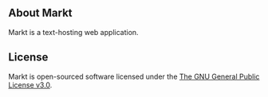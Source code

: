 ## About Markt

Markt is a text-hosting web application.

## License

Markt is open-sourced software licensed under the [The GNU General Public License v3.0](https://opensource.org/licenses/GPL-3.0).
